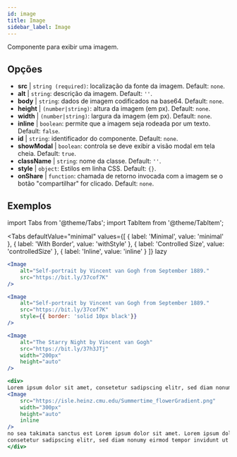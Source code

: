 ```yaml
---
id: image
title: Image
sidebar_label: Image
---
```


Componente para exibir uma imagem.

## Opções

* __src__ | `string (required)`: localização da fonte da imagem. Default: `none`.
* __alt__ | `string`: descrição da imagem. Default: `''`.
* __body__ | `string`: dados de imagem codificados na base64. Default: `none`.
* __height__ | `(number|string)`: altura da imagem (em px). Default: `none`.
* __width__ | `(number|string)`: largura da imagem (em px). Default: `none`.
* __inline__ | `boolean`: permite que a imagem seja rodeada por um texto. Default: `false`.
* __id__ | `string`: identificador do componente. Default: `none`.
* __showModal__ | `boolean`: controla se deve exibir a visão modal em tela cheia. Default: `true`.
* __className__ | `string`: nome da classe. Default: `''`.
* __style__ | `object`: Estilos em linha CSS. Default: `{}`.
* __onShare__ | `function`: chamada de retorno invocada com a imagem se o botão "compartilhar" for clicado. Default: `none`.


## Exemplos

import Tabs from '@theme/Tabs';
import TabItem from '@theme/TabItem';

<Tabs
    defaultValue="minimal"
    values={[
        { label: 'Minimal', value: 'minimal' },
        { label: 'With Border', value: 'withStyle' },
        { label: 'Controlled Size', value: 'controlledSize' },
        { label: 'Inline', value: 'inline' }
    ]}
    lazy
>
<TabItem value="minimal">

```jsx live
<Image 
    alt="Self-portrait by Vincent van Gogh from September 1889." 
    src="https://bit.ly/37cof7K"
/>
```

</TabItem>

<TabItem value="withStyle">

```jsx live
<Image 
    alt="Self-portrait by Vincent van Gogh from September 1889." 
    src="https://bit.ly/37cof7K"
    style={{ border: 'solid 10px black'}}
/>
```
</TabItem>

<TabItem value="controlledSize">

```jsx live
<Image 
    alt="The Starry Night by Vincent van Gogh" 
    src="https://bit.ly/37h3JTj"
    width="200px"
    height="auto"
/>
```
</TabItem>


<TabItem value="inline">

```jsx live
<div>
Lorem ipsum dolor sit amet, consetetur sadipscing elitr, sed diam nonumy eirmod tempor invidunt ut labore et dolore magna aliquyam erat, sed diam voluptua. At vero eos et accusam et justo duo dolores et ea rebum. Stet clita kasd gubergren, 
<Image 
    src="https://isle.heinz.cmu.edu/Summertime_flowerGradient.png"
    width="300px"
    height="auto"
    inline
/>
no sea takimata sanctus est Lorem ipsum dolor sit amet. Lorem ipsum dolor sit amet, 
consetetur sadipscing elitr, sed diam nonumy eirmod tempor invidunt ut labore et dolore magna aliquyam erat, sed diam voluptua. At vero eos et accusam et justo duo dolores et ea rebum. Stet clita kasd gubergren, no sea takimata sanctus est Lorem ipsum dolor sit amet. Lorem ipsum dolor sit amet, consetetur sadipscing elitr, sed diam nonumy eirmod tempor invidunt ut labore et dolore magna aliquyam erat, sed diam voluptua. At vero eos et accusam et justo duo dolores et ea rebum. Stet clita kasd gubergren, no sea takimata sanctus est Lorem ipsum dolor sit amet. Lorem ipsum dolor sit amet, consetetur sadipscing elitr, sed diam nonumy eirmod tempor invidunt ut labore et dolore magna aliquyam erat, sed diam voluptua. At vero eos et accusam et justo duo dolores et ea rebum. Stet clita kasd gubergren, no sea takimata sanctus est Lorem ipsum dolor sit amet.
</div>
```
</TabItem>

</Tabs>
